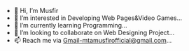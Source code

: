 - 👋 Hi, I’m Musfir
- 👀 I’m interested in Developing Web Pages&Video Games...
- 🌱 I’m currently learning Programming...
- 💞️ I’m looking to collaborate on Web Designing Project...
- 📫 Reach me via Gmail-mtamusfirofficial@gmail.com...

<!---
musfirofficial/musfirofficial is a ✨ special ✨ repository because its `README.md` (this file) appears on your GitHub profile.
You can click the Preview link to take a look at your changes.
--->

